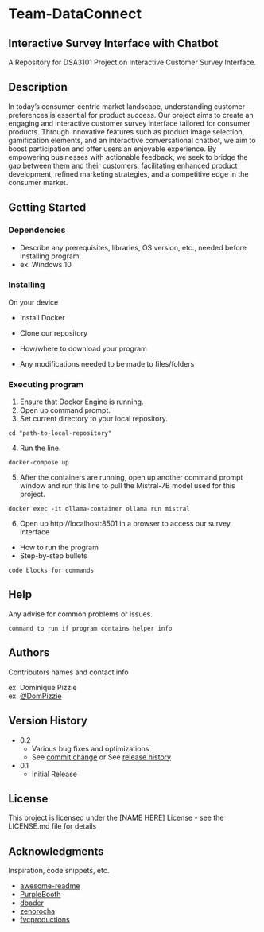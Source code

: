 # Team-DataConnect
## Interactive Survey Interface with Chatbot

A Repository for DSA3101 Project on Interactive Customer Survey Interface.

## Description

In today’s consumer-centric market landscape, understanding customer preferences is essential for product success. Our project aims to create an engaging and interactive customer survey interface tailored for consumer products. Through innovative features such as product image selection, gamification elements, and an interactive conversational chatbot, we aim to boost participation and offer users an enjoyable experience. By empowering businesses with actionable feedback, we seek to bridge the gap between them and their customers, facilitating enhanced product development, refined marketing strategies, and a competitive edge in the consumer market.

## Getting Started

### Dependencies

* Describe any prerequisites, libraries, OS version, etc., needed before installing program.
* ex. Windows 10

### Installing

On your device
* Install Docker
* Clone our repository 



* How/where to download your program
* Any modifications needed to be made to files/folders

### Executing program

1. Ensure that Docker Engine is running.
2. Open up command prompt.
3. Set current directory to your local repository.
```
cd "path-to-local-repository"
```
4. Run the line.
```
docker-compose up
```
5. After the containers are running, open up another command prompt window and run this line to pull the Mistral-7B model used for this project.
```
docker exec -it ollama-container ollama run mistral
```
6. Open up http://localhost:8501 in a browser to access our survey interface


* How to run the program
* Step-by-step bullets
```
code blocks for commands
```

## Help

Any advise for common problems or issues.
```
command to run if program contains helper info
```

## Authors

Contributors names and contact info

ex. Dominique Pizzie  
ex. [@DomPizzie](https://twitter.com/dompizzie)

## Version History

* 0.2
    * Various bug fixes and optimizations
    * See [commit change]() or See [release history]()
* 0.1
    * Initial Release

## License

This project is licensed under the [NAME HERE] License - see the LICENSE.md file for details

## Acknowledgments

Inspiration, code snippets, etc.
* [awesome-readme](https://github.com/matiassingers/awesome-readme)
* [PurpleBooth](https://gist.github.com/PurpleBooth/109311bb0361f32d87a2)
* [dbader](https://github.com/dbader/readme-template)
* [zenorocha](https://gist.github.com/zenorocha/4526327)
* [fvcproductions](https://gist.github.com/fvcproductions/1bfc2d4aecb01a834b46)